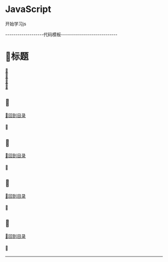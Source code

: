 # JavaScript
开始学习js

-------------------代码模板----------------------------
<p id="title"></p>

# :strawberry:标题

<a href="#p1">:peach:</a><br>
<a href="#p2">:peach:</a><br>
<a href="#p3">:peach:</a><br>
<a href="#p4">:peach:</a><br>
<p id="p1"></p>

## :banana: 
<a href="#title">:sweet_potato:回到目录</a><br>
#### :corn: 
<p id="p2"></p>

## :banana: 
<a href="#title">:sweet_potato:回到目录</a><br>
#### :corn: 
<p id="p3"></p>

## :banana: 
<a href="#title">:sweet_potato:回到目录</a><br>
#### :corn: 
<p id="p4"></p>

## :banana: 
<a href="#title">:sweet_potato:回到目录</a><br>
#### :corn: 
---------------------------------------------------
